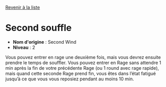 [Revenir à la liste](..)

# Second souffle

 * **Nom d'origine** : Second Wind
 * **Niveau** : 2


<p>Vous pouvez entrer en rage une deuxième fois, mais vous devrez ensuite prendre le temps de souffler. Vous pouvez entrer en Rage sans attendre 1 min après la fin de votre précédente Rage (ou 1 round avec rage rapide), mais quand cette seconde Rage prend fin, vous êtes dans l’état fatigué jusqu’à ce que vous vous reposiez pendant au moins 10 min.</p>